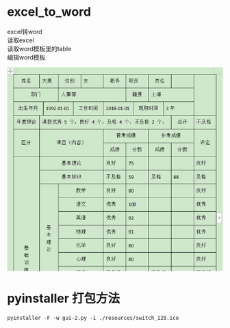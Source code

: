 # excel_to_word
excel转word  
读取excel  
读取word模板里的table  
编辑word模板  

![image](https://github.com/star1986xk/excel_to_word/blob/main/desktop.jpg)


# pyinstaller 打包方法
```
pyinstaller -F -w gui-2.py -i ./resources/switch_128.ico
```